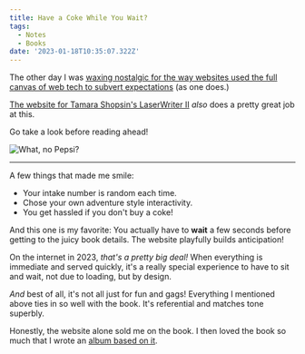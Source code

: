 ```yaml
---
title: Have a Coke While You Wait?
tags:
  - Notes
  - Books
date: '2023-01-18T10:35:07.322Z'
---
```


The other day I was [waxing nostalgic for the way websites used the full canvas of web tech to subvert expectations](/web2000) (as one does.)

[The website for Tamara Shopsin's LaserWriter II](https://tamarashopsin.com/lw2/) _also_ does a pretty great job at this.

Go take a look before reading ahead!

![What, no Pepsi?](https://padilla-media.s3.amazonaws.com/blog/imgs/Screen+Shot+2023-01-13+at+9.46.37+AM.png)

---

A few things that made me smile:

- Your intake number is random each time.
- Chose your own adventure style interactivity.
- You get hassled if you don't buy a coke!

And this one is my favorite: You actually have to **wait** a few seconds before getting to the juicy book details. The website playfully builds anticipation!

On the internet in 2023, _that's a pretty big deal!_ When everything is immediate and served quickly, it's a really special experience to have to sit and wait, not due to loading, but by design.

_And_ best of all, it's not all just for fun and gags! Everything I mentioned above ties in so well with the book. It's referential and matches tone superbly.

Honestly, the website alone sold me on the book. I then loved the book so much that I wrote an [album based on it](https://letsgochris.bandcamp.com/album/tek-serve).
